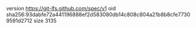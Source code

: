 version https://git-lfs.github.com/spec/v1
oid sha256:93dabfe72a441196888ef2d583080db14c808c804a21b8b8cfe77309591d2712
size 3135
